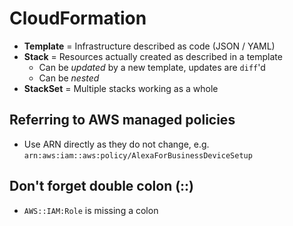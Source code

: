 # CloudFormation

- **Template** = Infrastructure described as code (JSON / YAML)
- **Stack** = Resources actually created as described in a template
  - Can be *updated* by a new template, updates are `diff`'d
  - Can be *nested*
- **StackSet** = Multiple stacks working as a whole

## Referring to AWS managed policies

- Use ARN directly as they do not change, e.g. `arn:aws:iam::aws:policy/AlexaForBusinessDeviceSetup`

## Don't forget double colon (::)

- `AWS::IAM:Role` is missing a colon
